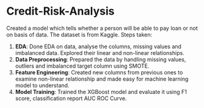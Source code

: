 # Credit-Risk-Analysis
Created a model which tells whether a person will be able to pay loan or not on basis of data. The dataset is from Kaggle.
Steps taken:
1. **EDA**: Done EDA on data, analyse the columns, missing values and imbalanced data. Explored their linear and non-linear relationships.
2. **Data Preprocessing**: Prepared the data by handling missing values, outliers and imbalanced target column using SMOTE.
3. **Feature Engineering**: Created new columns from previous ones to examine non-linear relationship and made easy for machine learning model to understand.
4. **Model Training**: Trained the XGBoost model and evaluate it using F1 score, classification report AUC ROC Curve.
